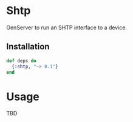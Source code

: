 # Shtp

GenServer to run an SHTP interface to a device.

## Installation

```elixir
def deps do
  {:shtp, "~> 0.1"}
end
```

# Usage

TBD
